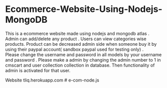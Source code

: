 # Ecommerce-Website-Using-Nodejs-MongoDB
This is a ecommerce website made using nodejs and mongodb atlas . Admin can add/delete any product .
Users can view categories wise products.
Product can be decreased admin side when someone buy it by using their paypal account( sandbox paypal used for testing only) .   
Please change the username and password in all models by your username and password . 
Please make a admin by changing the admin number to 1 in cmscart and user collection collection in database. Then functionality of admin is activated for that user.


Website 
tliq.herokuapp.com
#   e - c o m - n o d e . j s  
 